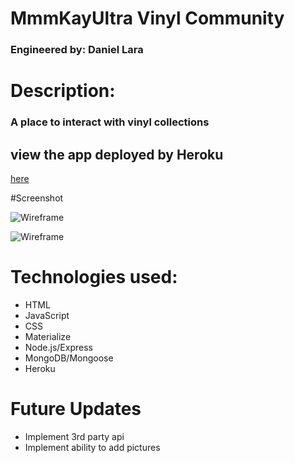 # MmmKayUltra Vinyl Community

### Engineered by: Daniel Lara

# Description:

### A place to interact with vinyl collections

## view the app deployed by Heroku 
[here](https://mmmkayultra.herokuapp.com/)

#Screenshot

![Wireframe](https://imgur.com/ABjly9h.png)

![Wireframe](https://imgur.com/qesj3de.png)

# Technologies used:

- HTML
- JavaScript
- CSS
- Materialize
- Node.js/Express
- MongoDB/Mongoose
- Heroku

# Future Updates

- Implement 3rd party api
- Implement ability to add pictures